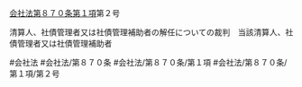 [会社法第８７０条第１項](会社法＿＿＿＿第８７０条第１項)第２号

清算人、社債管理者又は社債管理補助者の解任についての裁判　当該清算人、社債管理者又は社債管理補助者


#会社法
#会社法/第８７０条
#会社法/第８７０条/第１項
#会社法/第８７０条/第１項/第２号
